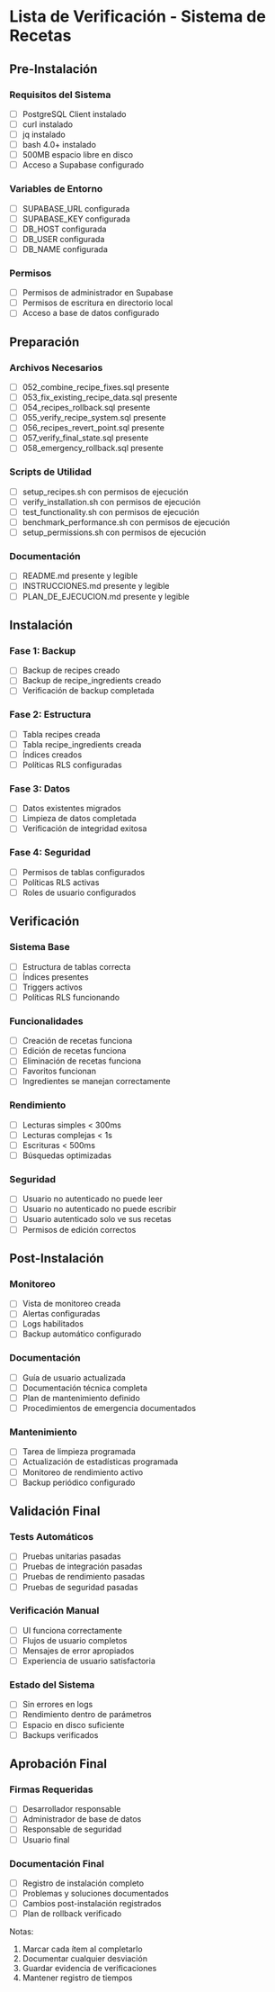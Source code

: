# Lista de Verificación - Sistema de Recetas

## Pre-Instalación

### Requisitos del Sistema
- [ ] PostgreSQL Client instalado
- [ ] curl instalado
- [ ] jq instalado
- [ ] bash 4.0+ instalado
- [ ] 500MB espacio libre en disco
- [ ] Acceso a Supabase configurado

### Variables de Entorno
- [ ] SUPABASE_URL configurada
- [ ] SUPABASE_KEY configurada
- [ ] DB_HOST configurada
- [ ] DB_USER configurada
- [ ] DB_NAME configurada

### Permisos
- [ ] Permisos de administrador en Supabase
- [ ] Permisos de escritura en directorio local
- [ ] Acceso a base de datos configurado

## Preparación

### Archivos Necesarios
- [ ] 052_combine_recipe_fixes.sql presente
- [ ] 053_fix_existing_recipe_data.sql presente
- [ ] 054_recipes_rollback.sql presente
- [ ] 055_verify_recipe_system.sql presente
- [ ] 056_recipes_revert_point.sql presente
- [ ] 057_verify_final_state.sql presente
- [ ] 058_emergency_rollback.sql presente

### Scripts de Utilidad
- [ ] setup_recipes.sh con permisos de ejecución
- [ ] verify_installation.sh con permisos de ejecución
- [ ] test_functionality.sh con permisos de ejecución
- [ ] benchmark_performance.sh con permisos de ejecución
- [ ] setup_permissions.sh con permisos de ejecución

### Documentación
- [ ] README.md presente y legible
- [ ] INSTRUCCIONES.md presente y legible
- [ ] PLAN_DE_EJECUCION.md presente y legible

## Instalación

### Fase 1: Backup
- [ ] Backup de recipes creado
- [ ] Backup de recipe_ingredients creado
- [ ] Verificación de backup completada

### Fase 2: Estructura
- [ ] Tabla recipes creada
- [ ] Tabla recipe_ingredients creada
- [ ] Índices creados
- [ ] Políticas RLS configuradas

### Fase 3: Datos
- [ ] Datos existentes migrados
- [ ] Limpieza de datos completada
- [ ] Verificación de integridad exitosa

### Fase 4: Seguridad
- [ ] Permisos de tablas configurados
- [ ] Políticas RLS activas
- [ ] Roles de usuario configurados

## Verificación

### Sistema Base
- [ ] Estructura de tablas correcta
- [ ] Índices presentes
- [ ] Triggers activos
- [ ] Políticas RLS funcionando

### Funcionalidades
- [ ] Creación de recetas funciona
- [ ] Edición de recetas funciona
- [ ] Eliminación de recetas funciona
- [ ] Favoritos funcionan
- [ ] Ingredientes se manejan correctamente

### Rendimiento
- [ ] Lecturas simples < 300ms
- [ ] Lecturas complejas < 1s
- [ ] Escrituras < 500ms
- [ ] Búsquedas optimizadas

### Seguridad
- [ ] Usuario no autenticado no puede leer
- [ ] Usuario no autenticado no puede escribir
- [ ] Usuario autenticado solo ve sus recetas
- [ ] Permisos de edición correctos

## Post-Instalación

### Monitoreo
- [ ] Vista de monitoreo creada
- [ ] Alertas configuradas
- [ ] Logs habilitados
- [ ] Backup automático configurado

### Documentación
- [ ] Guía de usuario actualizada
- [ ] Documentación técnica completa
- [ ] Plan de mantenimiento definido
- [ ] Procedimientos de emergencia documentados

### Mantenimiento
- [ ] Tarea de limpieza programada
- [ ] Actualización de estadísticas programada
- [ ] Monitoreo de rendimiento activo
- [ ] Backup periódico configurado

## Validación Final

### Tests Automáticos
- [ ] Pruebas unitarias pasadas
- [ ] Pruebas de integración pasadas
- [ ] Pruebas de rendimiento pasadas
- [ ] Pruebas de seguridad pasadas

### Verificación Manual
- [ ] UI funciona correctamente
- [ ] Flujos de usuario completos
- [ ] Mensajes de error apropiados
- [ ] Experiencia de usuario satisfactoria

### Estado del Sistema
- [ ] Sin errores en logs
- [ ] Rendimiento dentro de parámetros
- [ ] Espacio en disco suficiente
- [ ] Backups verificados

## Aprobación Final

### Firmas Requeridas
- [ ] Desarrollador responsable
- [ ] Administrador de base de datos
- [ ] Responsable de seguridad
- [ ] Usuario final

### Documentación Final
- [ ] Registro de instalación completo
- [ ] Problemas y soluciones documentados
- [ ] Cambios post-instalación registrados
- [ ] Plan de rollback verificado

Notas:
1. Marcar cada ítem al completarlo
2. Documentar cualquier desviación
3. Guardar evidencia de verificaciones
4. Mantener registro de tiempos